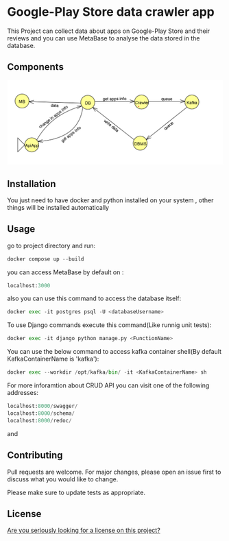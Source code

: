 # Google-Play Store data crawler app

This Project can collect data about apps on Google-Play Store and their reviews and you can use MetaBase to analyse the data stored in the database.

## Components

![Project Components](./Project-Components.png)
## Installation

You just need to have docker and python installed on your system , other things will be installed automatically


## Usage
go to project directory and run:
```python
docker compose up --build
```
you can access MetaBase by default on :
```python
localhost:3000
```
also you can use this command to access the database itself:
```python
docker exec -it postgres psql -U <databaseUsername>
```
To use Django commands execute this command(Like runnig unit tests):
```python
docker exec -it django python manage.py <FunctionName>
```
You can use the below command to access kafka container shell(By default KafkaContainerName is 'kafka'):
```python
docker exec --workdir /opt/kafka/bin/ -it <KafkaContainerName> sh
```
For more inforamtion about CRUD API you can visit one of the following addresses:
```python
localhost:8000/swagger/
localhost:8000/schema/
localhost:8000/redoc/
```
and 
## Contributing

Pull requests are welcome. For major changes, please open an issue first
to discuss what you would like to change.

Please make sure to update tests as appropriate.

## License

[Are you seriously looking for a license on this project?](https://choosealicense.com/licenses/mit/)
